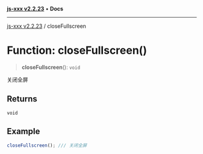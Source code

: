 [**js-xxx v2.2.23**](../README.md) • **Docs**

***

[js-xxx v2.2.23](../README.md) / closeFullscreen

# Function: closeFullscreen()

> **closeFullscreen**(): `void`

关闭全屏

## Returns

`void`

## Example

```ts
closeFullscreen(); /// 关闭全屏
```
